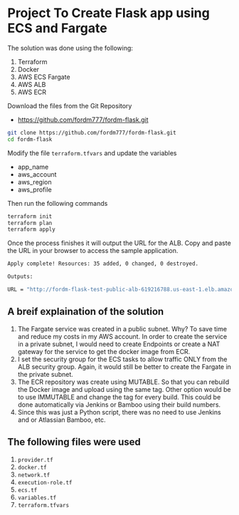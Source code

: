 # Project To Create Flask app using ECS and Fargate #

The solution was done using the following:

1. Terraform
2. Docker
3. AWS ECS Fargate
4. AWS ALB
5. AWS ECR

Download the files from the Git Repository
* https://github.com/fordm777/fordm-flask.git
 
```bash
git clone https://github.com/fordm777/fordm-flask.git
cd fordm-flask
```

Modify the file `terraform.tfvars` and update the variables
* app_name
* aws_account
* aws_region
* aws_profile

Then run the following commands

```bash
terraform init
terraform plan
terraform apply
```
Once the process finishes it will output the URL for the ALB.  Copy and paste the URL in your browser to access the sample application.

```bash
Apply complete! Resources: 35 added, 0 changed, 0 destroyed.

Outputs:

URL = "http://fordm-flask-test-public-alb-619216788.us-east-1.elb.amazonaws.com/"
```

## A breif explaination of the solution

1. The Fargate service was created in a public subnet.  Why? To save time and reduce my costs in my AWS account.  In order to create the service in a private subnet, I would need to create Endpoints or create a NAT gateway for the service to get the docker image from ECR.
2. I set the security group for the ECS tasks to allow traffic ONLY from the ALB security group.  Again, it would still be better to create the Fargate in the private subnet.
3. The ECR repository was create using MUTABLE.  So that you can rebuild the Docker image and upload using the same tag.  Other option would be to use IMMUTABLE and change the tag for every build.  This could be done automatically via Jenkins or Bamboo using their build numbers.
4. Since this was just a Python script, there was no need to use Jenkins and or Atlassian Bamboo, etc.

## The following files were used

1. `provider.tf`
2. `docker.tf`
3. `network.tf`
4. `execution-role.tf`
5. `ecs.tf`
6. `variables.tf`
7. `terraform.tfvars`

